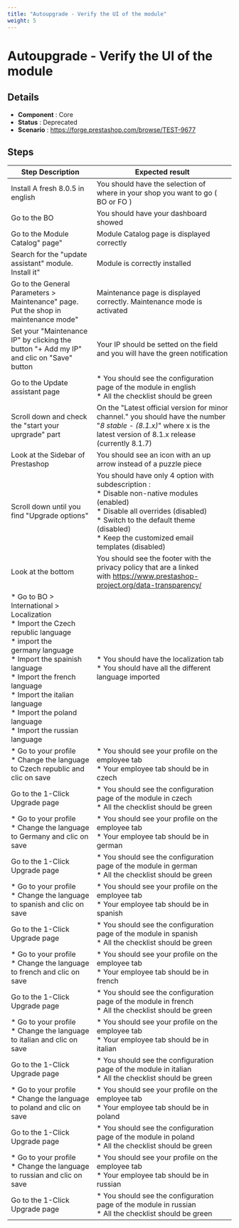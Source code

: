 ```yaml
---
title: "Autoupgrade - Verify the UI of the module"
weight: 5
---
```


# Autoupgrade - Verify the UI of the module
## Details
* **Component** : Core
* **Status** : Deprecated
* **Scenario** : https://forge.prestashop.com/browse/TEST-9677

## Steps
| Step Description | Expected result |
| ----- | ----- |
| Install A fresh 8.0.5 in english | You should have the selection of where in your shop you want to go ( BO or FO ) |
| Go to the BO | You should have your dashboard showed |
| Go to the Module Catalog" page" | Module Catalog page is displayed correctly |
| Search for the "update assistant" module. Install it" | Module is correctly installed |
| Go to the General Parameters > Maintenance" page. Put the shop in maintenance mode" | Maintenance page is displayed correctly. Maintenance mode is activated |
| Set your "Maintenance IP" by clicking the button "+ Add my IP" and clic on "Save" button | Your IP should be setted on the field and you will have the green notification |
| Go to the Update assistant page | * You should see the configuration page of the module in english <br> * All the checklist should be green |
| Scroll down and check the "start your uprgrade" part | On the "Latest official version for minor channel." you should have the number "*8 stable - (8.1.x)*" where x is the latest version of 8.1.x release (currently 8.1.7) |
| Look at the Sidebar of Prestashop | You should see an icon with an up arrow instead of a puzzle piece |
| Scroll down until you find "Upgrade options" | You should have only 4 option with subdescription : <br> * Disable non-native modules (enabled)<br> * Disable all overrides (disabled)<br> * Switch to the default theme (disabled)<br> * Keep the customized email templates (disabled) |
| Look at the bottom | You should see the footer with the privacy policy that are a linked with https://www.prestashop-project.org/data-transparency/ |
| * Go to BO > International > Localization <br> * Import the Czech republic language<br> * import the germany language<br> * Import the spainish language<br> * Import the french language<br> * Import the italian language<br> * Import the poland language<br> * Import the russian language | * You should have the localization tab <br> * You should have all the different language imported |
| * Go to your profile<br> * Change the language to Czech republic and clic on save | * You should see your profile on the employee tab <br> * Your employee tab should be in czech |
| Go to the 1-Click Upgrade page | * You should see the configuration page of the module in czech <br> * All the checklist should be green |
| * Go to your profile<br> * Change the language to Germany and clic on save | * You should see your profile on the employee tab <br> * Your employee tab should be in german |
| Go to the 1-Click Upgrade page | * You should see the configuration page of the module in german <br> * All the checklist should be green |
| * Go to your profile<br> * Change the language to spanish and clic on save | * You should see your profile on the employee tab <br> * Your employee tab should be in spanish |
| Go to the 1-Click Upgrade page | * You should see the configuration page of the module in spanish <br> * All the checklist should be green |
| * Go to your profile<br> * Change the language to french and clic on save | * You should see your profile on the employee tab <br> * Your employee tab should be in french |
| Go to the 1-Click Upgrade page | * You should see the configuration page of the module in french <br> * All the checklist should be green |
| * Go to your profile<br> * Change the language to italian and clic on save | * You should see your profile on the employee tab <br> * Your employee tab should be in italian |
| Go to the 1-Click Upgrade page | * You should see the configuration page of the module in italian <br> * All the checklist should be green |
| * Go to your profile<br> * Change the language to poland and clic on save | * You should see your profile on the employee tab <br> * Your employee tab should be in poland |
| Go to the 1-Click Upgrade page | * You should see the configuration page of the module in poland <br> * All the checklist should be green |
| * Go to your profile<br> * Change the language to russian and clic on save | * You should see your profile on the employee tab <br> * Your employee tab should be in russian |
| Go to the 1-Click Upgrade page | * You should see the configuration page of the module in russian <br> * All the checklist should be green |
